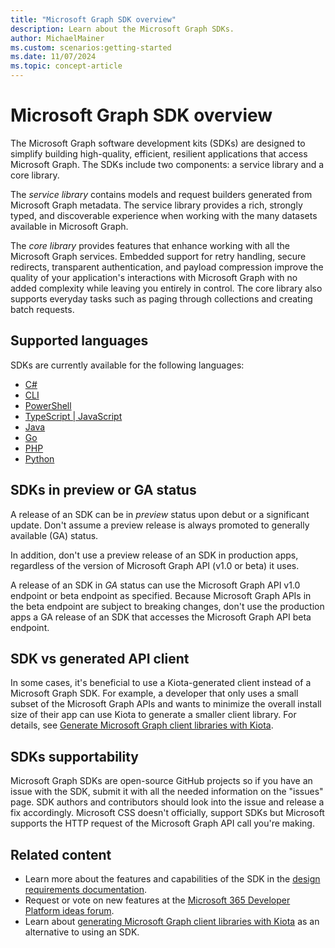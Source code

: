 ```yaml
---
title: "Microsoft Graph SDK overview"
description: Learn about the Microsoft Graph SDKs.
author: MichaelMainer
ms.custom: scenarios:getting-started
ms.date: 11/07/2024
ms.topic: concept-article
---
```


# Microsoft Graph SDK overview

The Microsoft Graph software development kits (SDKs) are designed to simplify building high-quality, efficient, resilient applications that access Microsoft Graph. The SDKs include two components: a service library and a core library.

The *service library* contains models and request builders generated from Microsoft Graph metadata. The service library provides a rich, strongly typed, and discoverable experience when working with the many datasets available in Microsoft Graph.

The *core library* provides features that enhance working with all the Microsoft Graph services. Embedded support for retry handling, secure redirects, transparent authentication, and payload compression improve the quality of your application's interactions with Microsoft Graph with no added complexity while leaving you entirely in control. The core library also supports everyday tasks such as paging through collections and creating batch requests.

## Supported languages

SDKs are currently available for the following languages:

- [C#](https://github.com/microsoftgraph/msgraph-sdk-dotnet)
- [CLI](https://github.com/microsoftgraph/msgraph-cli)
- [PowerShell](https://github.com/microsoftgraph/msgraph-sdk-powershell)
- [TypeScript | JavaScript](https://github.com/microsoftgraph/msgraph-sdk-javascript)
- [Java](https://github.com/microsoftgraph/msgraph-sdk-java)
- [Go](https://github.com/microsoftgraph/msgraph-sdk-go)
- [PHP](https://github.com/microsoftgraph/msgraph-sdk-php)
- [Python](https://github.com/microsoftgraph/msgraph-sdk-python)

## SDKs in preview or GA status

A release of an SDK can be in *preview* status upon debut or a significant update. Don't assume a preview release is always promoted to generally available (GA) status.

In addition, don't use a preview release of an SDK in production apps, regardless of the version of Microsoft Graph API (v1.0 or beta) it uses.

A release of an SDK in *GA* status can use the Microsoft Graph API v1.0 endpoint or beta endpoint as specified. Because Microsoft Graph APIs in the beta endpoint are subject to breaking changes, don't use the production apps a GA release of an SDK that accesses the Microsoft Graph API beta endpoint.

## SDK vs generated API client

In some cases, it's beneficial to use a Kiota-generated client instead of a Microsoft Graph SDK. For example, a developer that only uses a small subset of the Microsoft Graph APIs and wants to minimize the overall install size of their app can use Kiota to generate a smaller client library. For details, see [Generate Microsoft Graph client libraries with Kiota](generate-with-kiota.md).

## SDKs supportability

Microsoft Graph SDKs are open-source GitHub projects so if you have an issue with the SDK, submit it with all the needed information on the "issues" page. SDK authors and contributors should look into the issue and release a fix accordingly.
Microsoft CSS doesn't officially, support SDKs but Microsoft supports the HTTP request of the Microsoft Graph API call you're making.

## Related content

- Learn more about the features and capabilities of the SDK in the [design requirements documentation](https://github.com/microsoftgraph/msgraph-sdk-design).
- Request or vote on new features at the [Microsoft 365 Developer Platform ideas forum](https://techcommunity.microsoft.com/t5/microsoft-365-developer-platform/idb-p/Microsoft365DeveloperPlatform/label-name/Microsoft%20Graph).
- Learn about [generating Microsoft Graph client libraries with Kiota](generate-with-kiota.md) as an alternative to using an SDK.
